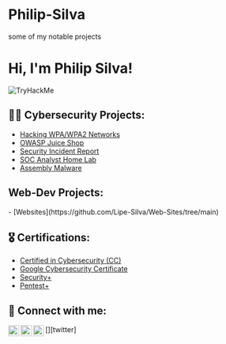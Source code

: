 # Philip-Silva
some of my notable projects
<h1>Hi, I'm Philip Silva! </h1>  <img src="https://tryhackme-badges.s3.amazonaws.com/chrisb7560.png" alt="TryHackMe">

<h2> 👨‍💻 Cybersecurity Projects:</h2>

- [Hacking WPA/WPA2 Networks](https://github.com/)
- [OWASP Juice Shop](https://github.com/)
- [Security Incident Report](https://github.com/)
- [SOC Analyst Home Lab](https://github.com/)
- [Assembly Malware](https://github.com/Lipe-Silva/assembly_sec)

<h2> Web-Dev Projects:</h2>
- [Websites](https://github.com/Lipe-Silva/Web-Sites/tree/main)

<h2> 🎖️ Certifications:</h2>

- [Certified in Cybersecurity (CC)](gabagoo)
- [Google Cybersecurity Certificate](bababooi)
- [Security+](yabadabadoo)
- [Pentest+](https://www.credly.com/badges/5dccadd0-deb8-41e8-a6bc-93f6bb194e3c)

<h2> 🤳 Connect with me:</h2>

[<img align="left" alt="JoshMadakor | Twitter" width="22px" src="https://cdn.jsdelivr.net/npm/simple-icons@v3/icons/twitter.svg" />][twitter]
[<img align="left" alt="JoshMadakor | LinkedIn" width="22px" src="https://cdn.jsdelivr.net/npm/simple-icons@v3/icons/linkedin.svg" />][linkedin]
[<img align="left" alt="JoshMadakor | Instagram" width="22px" src="https://cdn.jsdelivr.net/npm/simple-icons@v3/icons/instagram.svg" />][instagram]

[instagram]: https://www.instagram.com/
[linkedin]: https://www.linkedin.com/in/philip-silva-cybersec/
